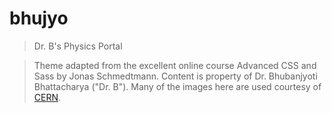 # bhujyo

> Dr. B&#39;s Physics Portal

> Theme adapted from the excellent online course Advanced CSS and Sass by Jonas Schmedtmann.
> Content is property of Dr. Bhubanjyoti Bhattacharya ("Dr. B").
> Many of the images here are used courtesy of [CERN](https://cds.cern.ch/collection/Photos).
